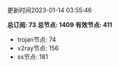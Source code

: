 更新时间2023-01-14 03:55:46

**总订阅: 73**
**总节点: 1409**
**有效节点: 411**
- trojan节点: 74
- v2ray节点: 156
- ss节点: 181
